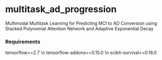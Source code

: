 # multitask_ad_progression
Multimodal Multitask Learning for Predicting MCI to AD Conversion using Stacked Polynomial Attention Network and Adaptive Exponential Decay

### Requirements
tensorflow==2.7 \n
tensorflow-addons==0.15.0 \n
scikit-survival==0.16.0
